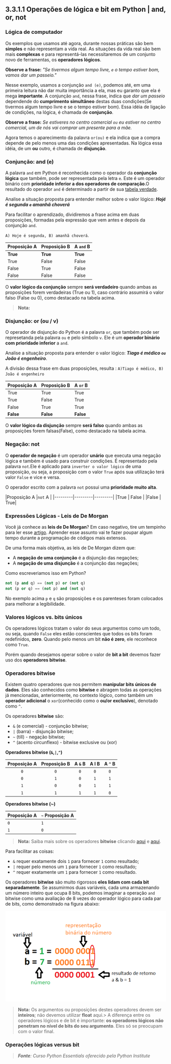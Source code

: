 ## 3.3.1.1 Operações de lógica e bit em Python | and, or, not

### Lógica de computador 

Os exemplos que usamos até agora, durante nossas práticas são bem **simples** e não representam a vida real. As situações da vida real são bem mais **complexas** e para representá-las necessitaremos de um conjunto novo de ferramentas, os **operadores lógicos**.

**Observe a frase:** *"Se tivermos algum tempo livre, ``e`` o tempo estiver bom, vamos dar um passeio."*

Nesse exemplo, usamos a conjunção ``and (e)``, podemos até, em uma primeira leitura não dar muita importância a ela, mas eu garanto que ela é mega **importante**. A conjunção ``and``, nessa frase, indica que *dar um passeio* dependende do **cumprimento simultâneo** destas duas condições(Se tivermos algum tempo livre e se o tempo estiver bom). Essa idéia de ligação de condições, na lógica, é chamada de **conjunção**.

**Observe a frase:** *Se estiveres no centro comercial ``ou`` eu estiver no centro comercial, um de nós vai comprar um presente para a mãe.*


Agora temos o aparecimento da palavra ``or(ou)`` e ela indica que a compra depende de pelo menos uma das condições apresentadas. Na lógica essa idéia, de um **ou** outro, é chamada de **disjunção**.

### Conjunção: and (e)

A palavra ``and`` em Python é reconhecida como o operador da **conjunção lógica** que também, pode ser representada pela letra ``e``. Este é um operador binário com **prioridade inferior a dos operadores de comparação**.O resultado do operador ``and`` é determinado a partir de sua [tabela verdade](https://www.todamateria.com.br/tabela-verdade/).

Analise a situação proposta para entender melhor sobre o valor lógico: ***Hojé é segunda ``e`` amanhã choverá***

Para facilitar o aprendizado, dividiremos a frase acima em duas proposições, formadas pela expressão que vem antes e depois da conjunção ``and``. 

``A) Hoje é segunda, B) amanhã choverá``.


|Proposição A |Proposição B  |A ``and`` B  |
|---------|---------|---------|
|**True**   |   **True**      |  **True**       |
|True     | False          |   False        |
|False     |   True      |    False       |
|False  |  False         |   False        |

O **valor lógico da conjunção** sempre **será verdadeiro** quando ambas as proposições forem verdadeiras (True ou 1), caso contrário assumirá o valor falso (False ou 0), como destacado na tabela acima.

> **Nota:**

### Disjunção: or (ou / v)

O operador de disjunção do Python é a palavra ``or``, que também pode ser represetanda pela palavra ``ou`` e pelo símbolo ``v``. Ele é um **operador binário com prioridade inferior** a ``and``.

Analise a situação proposta para entender o valor lógico: ***Tiago é médico ``ou`` João é engenheiro***.

A divisão dessa frase em duas proposições, resulta :
``A)Tiago é médico, B) João é engenheiro``

|Proposição A |Proposição B  |A ``or`` B  |
|---------|---------|---------|
|True   |   True      |  True       |
|True     | False          |   True        |
|False     |   True      |    True      |
|**False**  |  **False**         |   **False**        |

O **valor lógico da disjunção** sempre **será falso** quando ambas as proposições forem falsas(False), como destacado na tabela acima.

### Negação: not

O **operador de negação** é um operador **unário** que executa uma negação lógica e também é usado para construir condições. É representado pela palavra ``not``.Ele é aplicado para ``inverter o valor lógico`` de uma proposição, ou seja, a proposição com o valor ``True`` após sua utilização terá valor ``False`` e vice e versa.

O operador escrito com a palavra ``not`` possui uma **prioridade muito alta**.

|Proposição A |``not`` A |
|---------|---------|---------|
|True   |   False      |
|False     | True|  

### Expressões Lógicas - Leis de De Morgan

Você já conhece as **leis de De Morgan**? Em caso negativo, tire um tempinho para ler esse [artigo](leis-de-morgan-tudo-que-voce-precisa-saber-para-o-seu-concurso). Aprender esse assunto vai te fazer poupar algum tempo durante a programação de códigos mais extensos.

De uma forma mais objetiva, as leis de De Morgan dizem que:
 - A **negação de uma conjunção** é a disjunção das negações;
 - A **negação de uma disjunção** é a conjunção das negações;

Como escreveriamos isso em Python?
```python
not (p and q) == (not p) or (not q)
not (p or q) == (not p) and (not q)
```
No exemplo acima ``p`` e ``q`` são proposições e os parenteses foram colocados para melhorar a legibilidade.

### Valores lógicos vs. bits únicos

Os operadores lógicos tratam o valor do seus argumentos como um todo, ou seja, quando ``False`` eles estão conscientes que todos os bits foram redefinidos, **zero**. Quando pelo menos um bit **não é zero**, ele reconhece como ``True``.

Porém quando desejamos operar sobre o valor de **bit a bit** devemos fazer uso dos **operadores bitwise**.

### Operadores bitwise

Existem quatro operadores que nos permitem **manipular bits únicos de dados**. Eles são conhecidos como **bitwise** e abragem todas as operações já mencionadas, anteriormente, no contexto lógico, como também um **operador adicional** o ``xor``(conhecido como o **ou/or exclusivo**), denotado como ``^``.

Os operadores **bitwise** são:
- ``&`` (e comercial) - conjunção bitwise;
- ``|`` (barra) - disjunção bitwise;
- ``~`` (till) - negação bitwise;
- ``^`` (acento circunflexo) - bitwise exclusive ou (xor)

**Operadores bitwise (``&``,``|``,``^``)**


|Proposição A  |Proposição B |A ``&`` B|A l B |A ``^`` B | 
|:---------:|:---------:|:---------:|:---------:|:---------:| 
|`0`     |    `0`      |    `0`      |     `0`     |    `0`        | 
|`0`     |    `1`     |   `0`       |     `1`    |    `1`    | 
|`1`      |    `0`      |     `0`     |    `1`     |   `1`    | 
|`1`    |   `1`      |   `1`   |    `1`     |     `0`   | 


**Operadores bitwise (~)**

|Proposição A   |``~`` Proposição A   |
|---------|---------|
|`0`     |    `1`     |
|`1`     |    `0`    |


> **Nota:**
> Saiba mais sobre os operadores **bitwise** clicando [aqui](https://brito.blog.incolume.com.br/2019/09/python-operadores-bitwise-com-exemplos.html) e [aqui](https://imasters.com.br/desenvolvimento/conheca-os-operadores-bitwise-bit-bit).

Para facilitar as coisas:

- ``&`` requer exatamente dois ``1`` para fornecer ``1`` como resultado;
- ``|`` requer pelo menos um ``1`` para fornecer ``1`` como resultado;
- ``^`` requer exatamente um ``1`` para fornecer ``1`` como resultado.

Os operadores **bitwise** são muito rigorosos **eles lidam com cada bit separadamente**. Se assumirmos duas variáveis, cada uma armazenando um número inteiro que ocupa 8 bits, podemos imaginar a operação ``and`` bitwise como uma avaliação de 8 vezes do operador lógico para cada par de bits, como demonstrado na figura abaixo:

![Operação and bitwise ](../img/064_3312_operadores_bitwise.png)

> **Nota:**
> Os argumentos ou proposições destes operadores devem ser **inteiros**; não devemos utilizar **float** aqui.> A diferença entre os operadores lógicos e de bit é importante: **os operadores lógicos não penetram no nível de bits do seu argumento**. Eles só se preocupam com o valor final.

### Operações lógicas versus bit


>***Fonte**: Curso Python Essentials oferecido pela Python Institute*